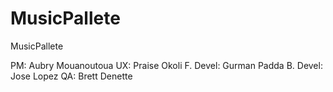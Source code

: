 # MusicPallete
MusicPallete

PM: Aubry Mouanoutoua
UX: Praise Okoli
F. Devel: Gurman Padda
B. Devel: Jose Lopez
QA: Brett Denette

